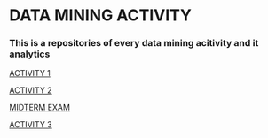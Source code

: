 <h1>DATA MINING ACTIVITY</h1>

<h3>This is a repositories of every data mining acitivity and it analytics</h3>

[ACTIVITY 1](https://github.com/owen-decastro/ITELEC_decastro/blob/main/Activity1%20(1)(1).ipynb)

[ACTIVITY 2](https://github.com/owen-decastro/PELEC_ACT2/blob/main/Activity2.ipynb)

[MIDTERM EXAM](https://github.com/owen-decastro/PELEC_repo_of_act/blob/main/midterm_exam.ipynb)

[ACTIVITY 3](https://github.com/owen-decastro/Activity-3_Dengue_PH/blob/668127963c554a5c1fa6e070e06bf255b039a1da/PROJECT3_DENGUE_PH.ipynb)
